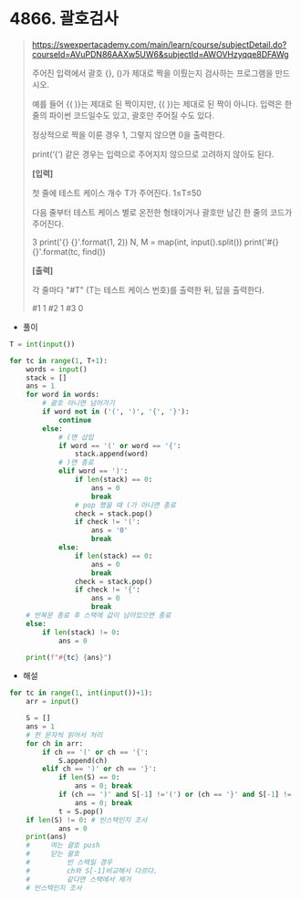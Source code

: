# 4866. 괄호검사

> https://swexpertacademy.com/main/learn/course/subjectDetail.do?courseId=AVuPDN86AAXw5UW6&subjectId=AWOVHzyqqe8DFAWg
>
> 주어진 입력에서 괄호 {}, ()가 제대로 짝을 이뤘는지 검사하는 프로그램을 만드시오.
>  
>
> 예를 들어 {( )}는 제대로 된 짝이지만, {( })는 제대로 된 짝이 아니다. 입력은 한 줄의 파이썬 코드일수도 있고, 괄호만 주어질 수도 있다.
>  
>
> 정상적으로 짝을 이룬 경우 1, 그렇지 않으면 0을 출력한다.
>  
>
> print(‘{‘) 같은 경우는 입력으로 주어지지 않으므로 고려하지 않아도 된다.
>
> 
>  
>
> **[입력]**
>
> 
> 첫 줄에 테스트 케이스 개수 T가 주어진다. 1≤T≤50
>  
>
> 다음 줄부터 테스트 케이스 별로 온전한 형태이거나 괄호만 남긴 한 줄의 코드가 주어진다.
>
> 3
> print('{} {}'.format(1, 2))
> N, M = map(int, input().split()) 
> print('#{} {}'.format(tc, find())
>
>  
>
> **[출력]**
>  
>
> 각 줄마다 "#T" (T는 테스트 케이스 번호)를 출력한 뒤, 답을 출력한다.
>
> \#1 1
> \#2 1
> \#3 0

- 풀이

```python
T = int(input())

for tc in range(1, T+1):
    words = input()
    stack = []
    ans = 1
    for word in words:
        # 괄호 아니면 넘어가기
        if word not in ('(', ')', '{', '}'):
            continue
        else:
            # (면 삽입
            if word == '(' or word == '{':
                stack.append(word)
            # )면 종료
            elif word == ')':
                if len(stack) == 0:
                    ans = 0
                    break
                # pop 했을 때 (가 아니면 종료
                check = stack.pop()
                if check != '(':
                    ans = '0'
                    break
            else:
                if len(stack) == 0:
                    ans = 0
                    break
                check = stack.pop()
                if check != '{':
                    ans = 0
                    break
    # 반복문 종료 후 스택에 값이 남아있으면 종료
    else:
        if len(stack) != 0:
            ans = 0

    print(f"#{tc} {ans}")
```

- 해설

```python
for tc in range(1, int(input())+1):
    arr = input()

    S = []
    ans = 1
    # 한 문자씩 읽어서 처리
    for ch in arr:
        if ch == '(' or ch == '{':
            S.append(ch)
        elif ch == ')' or ch == '}':
            if len(S) == 0:
                ans = 0; break
            if (ch == ')' and S[-1] !='(') or (ch == '}' and S[-1] != '{'):
                ans = 0; break
            t = S.pop()
    if len(S) != 0: # 빈스텍인지 조사
            ans = 0
    print(ans)
    #     여는 괄호 push
    #     닫는 괄호
    #         빈 스텍일 경우
    #         ch와 S[-1]비교해서 다르다.
    #         같다면 스택에서 제거
    # 빈스택인지 조사
```

